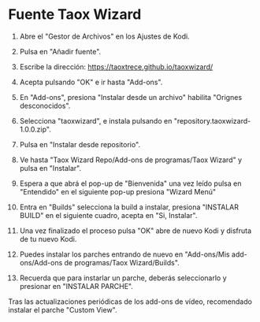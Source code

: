 # Fuente Taox Wizard

1. Abre el "Gestor de Archivos" en los Ajustes de Kodi.

2. Pulsa en "Añadir fuente".

3. Escribe la dirección: https://taoxtrece.github.io/taoxwizard/

4. Acepta pulsando "OK" e ir hasta "Add-ons".

5. En "Add-ons", presiona "Instalar desde un archivo" habilita "Orignes desconocidos".

6. Selecciona "taoxwizard", e instala pulsando en "repository.taoxwizard-1.0.0.zip".

7. Pulsa en "Instalar desde repositorio".

8. Ve hasta "Taox Wizard Repo/Add-ons de programas/Taox Wizard" y pulsa en "Instalar".

9. Espera a que abrá el pop-up de "Bienvenida" una vez leído pulsa en "Entendido" en el siguiente pop-up presiona "Wizard Menú"

10. Entra en "Builds" selecciona la build a instalar, presiona "INSTALAR BUILD" en el siguiente cuadro, acepta en "Si, Instalar".

11. Una vez finalizado el proceso pulsa "OK" abre de nuevo Kodi y disfruta de tu nuevo Kodi.

12. Puedes instalar los parches entrando de nuevo en "Add-ons/Mis add-ons/Add-ons de programas/Taox Wizard/Builds".

13. Recuerda que para instarlar un parche, deberás seleccionarlo y presionar en "INSTALAR PARCHE".

Tras las actualizaciones periódicas de los add-ons de vídeo, recomendado instalar el parche "Custom View".
